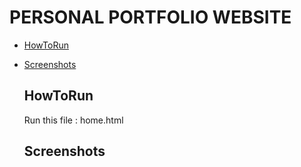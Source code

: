 # PERSONAL PORTFOLIO WEBSITE

- [HowToRun](#HowToRun)
- [Screenshots](#Screenshots)


  ## HowToRun

  Run this file : home.html

  ## Screenshots

  
